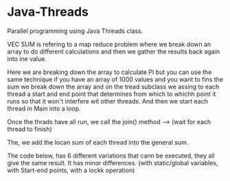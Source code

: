 # Java-Threads
Parallel programming using Java Threads class.

VEC SUM is refering to a map reduce  problem where we break down an array to do different calculations and then we gather the results back again into ine value.

Here we are breaking down the array to calculate PI but you can use the same technique if you have an array of 1000 values and you want to fins the sum
 we break down the array and on the tread subclass we assing to each thread a start and end point that determines from which to whichh point it runs so that 
 it won't interfere wit other threads. And then we start each thread in Main into a loop. 
 
 Once the thrads have all run, we call the join() method --> (wait for each thread to finish) 
 
 The, we add the locan sum of each thread into the general sum.
 
 The code below, has 6 different variations that cann be executed, they all give the same result. It has minor differences.
 (with static/global variables, with Start-end points, with a lockk operation)
